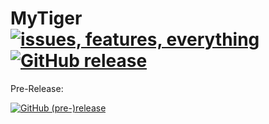 # MyTiger [![issues, features, everything](https://img.shields.io/badge/Issues%2C%20Features%2C%20Everything!-Trello-blue.svg?style=%22for-the-badge%22)](https://trello.com/b/TgeRw6BS)[![GitHub release](https://img.shields.io/github/release/nywillb/MyTiger.svg?style=for-the-badge)](https://github.com/nywillb/MyTiger/releases)

Pre-Release:

[![GitHub (pre-)release](https://img.shields.io/github/release/nywillb/mytiger/all.svg?style=for-the-badge)](https://github.com/nywillb/MyTiger/releases)
